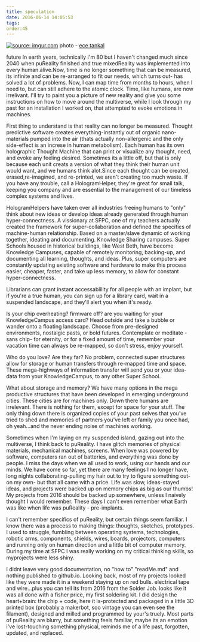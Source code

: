 ```yaml
---
title: speculation
date: 2016-06-14 14:05:53
tags:
order:45
---
```

<a href="http://imgur.com/wtUcmPv"><img src="http://i.imgur.com/wtUcmPv.jpg" title="source: imgur.com" /></a>
photo - <a href="http://cargocollective.com/ecetankal">ece tankal</a> 

future 
In earth years, technically I'm 80 but I haven't changed much since 2040 when puReality finished and true mixedReality was implemented into every human.alive.Now, time is no longer something that can be measured, its infinite and can be re-arranged to fit our needs, which turns out- has solved a lot of problems.  Now, I can map time from months to hours, when I need to, but can still adhere to the atomic clock. Time, like humans, are now irrelivant. I'll try to paint you a picture of new reality and give you some instructions on how to move around the multiverse, while I look through my past for an installation I worked on, that attempted to evoke emotions in machines. 

First thing to understand is that reality can no longer be measured.  Thought predictive software creates everything-instantly out of organic nano-materials pumped into the air (thats actually non-allergenic and the only side-effect is an increse in human metabolism).  Each human has its own holographic Thought Machine that can print or visualize any thought, need, and evoke any feeling desired. Sometimes its a little off, but that is only because each unit creats a version of what they think their human unit would want, and we humans think alot.Since each thought can be created, erased,re-imagined, and re-printed, we aren't creating too much waste.  If you have any trouble, call a HologramHelper, they're great for small talk, keeping you company and are essential to the management of our timeless complex systems and lives.  

HologramHelpers have taken over all industries freeing humans to "only" think about new ideas or develop ideas already generated through human hyper-connectness. A vissionary at SFPC, one of my teachers actually created the framework for super-collaboration and defined the specifics of machine-human relationship. Based on a master/slave dynamic of working together, ideating and documenting. Knowledge Sharing campuses. Super Schools housed in historical buildings, like West Beth, have become Knowledge Campuses, capable of remotely monitoring, backing-up, and documenting all learning, thoughts, and ideas. Plus, super computers are constantly updating existing software and hardware to make this process easier, cheaper, faster, and take up less memory, to allow for constant hyper-connectness. 

Librarians can grant instant accessablility for all people with an implant, but if you're a true human, you can sign up for a library card, wait in a suspended landscape, and they'll alert you when it's ready.

Is your chip overheating? firmware off? are you waiting for your KnowledgeCampus access card? Head outside and take a bubble or wander onto a floating landscape.  Choose from pre-designed environments, nostalgic pasts, or bold futures.  Contemplate or meditate -sans chip- for eternity, or for a fixed amount of time, remember your vacation time can always be re-mapped, so don't stress, enjoy yourself. 

Who do you love? Are they far? No problem, connected super structures allow for storage or human transfers through re-mapped time and space.  These mega-highways of information transfer will send you or your idea-data from your KnowledgeCampus, to any other Super School.   

What about storage and memory? We have many options in the mega productive structures that have been developed in emerging underground cities. These cities are for machines only.  Down there humans are irrelevant.  There is nothing for them, except for space for your stuff.  The only thing down there is organized copies of your past selves that you've tried to shed and memories of partners you've left or family you once had, oh yeah...and the never ending noise of machines working.

Sometimes when I'm laying on my suspended island, gazing out into the multiverse, I think back to puReality. I have glitch memories of physical materials, mechanical machines, screens.  When love was powered by software, computers ran out of batteries, and everything was done by people.  I miss the days when we all used to work, using our hands and our minds. We have come so far, yet there are many feelings I no longer have, long nights collaborating-pulling my hair out to try to figure something out-on my own- but that all came with a price.  Life was slow, ideas-stayed ideas, and projects were backed up on memory chips as big as our thumbs! My projects from 2016 should be backed up somewhere, unless I naively thought I would remember.  These days I can't even remember what Earth was like when life was puReality - pre-implants.  

I can't remember specifics of puReality, but certain things seem familiar.  I know there was a process to making things: thoughts, sketches, prototypes.  I used to struggle, fumbling between operating systems, technologies, robotic arms, components, shields, wires, boards, projectors, computers and running only on human direction and a little bit of computer memory.  During my time at SFPC I was really working on my critical thinking skills, so myprojects were less shiny. 

I didnt leave very good documentation, no "how to" "readMe.md" and nothing published to github.io.  Looking back, most of my projects 
looked like they were made it in a weekend staying up on red bulls. electrical tape and wire...plus you can tell its from 2016 from the Solder Job.  looks like it was all done with a fisher price, my first soldering kit. I did design the heart+brain: the chip + code, here it is-protected and packaged in a little 3D printed box (probably a makerbot, soo vintage you can even see the filament), designed and milled and programmed by your's truely.  Most parts of  puReality are blurry, but something feels familiar, maybe its an emotion i've lost-touching something physical, reminds me of a life past, forgotten, updated, and replaced. 



